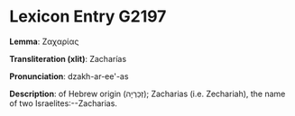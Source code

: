 # Lexicon Entry G2197

**Lemma**: Ζαχαρίας

**Transliteration (xlit)**: Zacharías

**Pronunciation**: dzakh-ar-ee'-as

**Description**:
of Hebrew origin (זְכַרְיָה); Zacharias (i.e. Zechariah), the name of two Israelites:--Zacharias.
